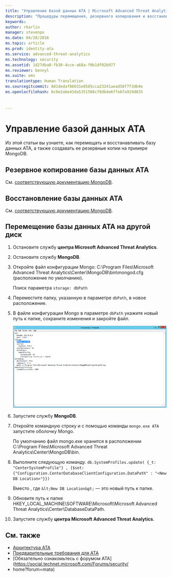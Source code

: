 ```yaml
---
title: "Управление базой данных ATA | Microsoft Advanced Threat Analytics"
description: "Процедуры перемещения, резервного копирования и восстановления базы данных ATA."
keywords: 
author: rkarlin
manager: stevenpo
ms.date: 04/28/2016
ms.topic: article
ms.prod: identity-ata
ms.service: advanced-threat-analytics
ms.technology: security
ms.assetid: 1d27dba8-fb30-4cce-a68a-f0b1df02b977
ms.reviewer: bennyl
ms.suite: ems
translationtype: Human Translation
ms.sourcegitcommit: 8d1dedaf86031e8585cca23241aead58f7f3db4e
ms.openlocfilehash: 6c0e2abe43da5351568cf8db4e6ffe6fa919d835


---
```


# Управление базой данных ATA
Из этой статьи вы узнаете, как перемещать и восстанавливать базу данных ATA, а также создавать ее резервные копии на примере MongoDB.

## Резервное копирование базы данных ATA
См. [соответствующую документацию MongoDB](http://docs.mongodb.org/manual/administration/backup/).

## Восстановление базы данных ATA
См. [соответствующую документацию MongoDB](http://docs.mongodb.org/manual/administration/backup/).

## Перемещение базы данных ATA на другой диск

1.  Остановите службу **центра Microsoft Advanced Threat Analytics**.

2.  Остановите службу **MongoDB**.

3.  Откройте файл конфигурации Mongo: C:\Program Files\Microsoft Advanced Threat Analytics\Center\MongoDB\bin\mongod.cfg (расположение по умолчанию).

    Поиск параметра `storage: dbPath`

4.  Переместите папку, указанную в параметре `dbPath`, в новое расположение.

5.  В файле конфигурации Mongo в параметре `dbPath` укажите новый путь к папке, сохраните изменения и закройте файл.

    ![Изменение конфигурации MongoDB (рисунок)](media/ATA-mongoDB-moveDB.png)

6.  Запустите службу **MongoDB**.

7.  Откройте командную строку и с помощью команды `mongo.exe ATA` запустите оболочку Mongo.

    По умолчанию файл mongo.exe хранится в расположении C:\Program Files\Microsoft Advanced Threat Analytics\Center\MongoDB\bin.

8.  Выполните следующую команду. `db.SystemProfiles.update( {_t: "CenterSystemProfile"} , {$set:{"Configuration.CenterDatabaseClientConfiguration.DataPath" : "<New DB Location>"}})`


    Вместо <New DB Location>, где `&lt;New DB Location&gt;` — это новый путь к папке.

9.  Обновите путь к папке HKEY_LOCAL_MACHINE\SOFTWARE\Microsoft\Microsoft Advanced Threat Analytics\Center\DatabaseDataPath.

9. Запустите службу **центра Microsoft Advanced Threat Analytics**.

## См. также
- [Архитектура ATA](/advanced-threat-analytics/plan-design/ata-architecture)
- [Предварительные требования для ATA](/advanced-threat-analytics/plan-design/ata-prerequisites)
- [Обязательно ознакомьтесь с форумом ATA](https://social.technet.microsoft.com/Forums/security/
- home?forum=mata)




<!--HONumber=Jun16_HO4-->


